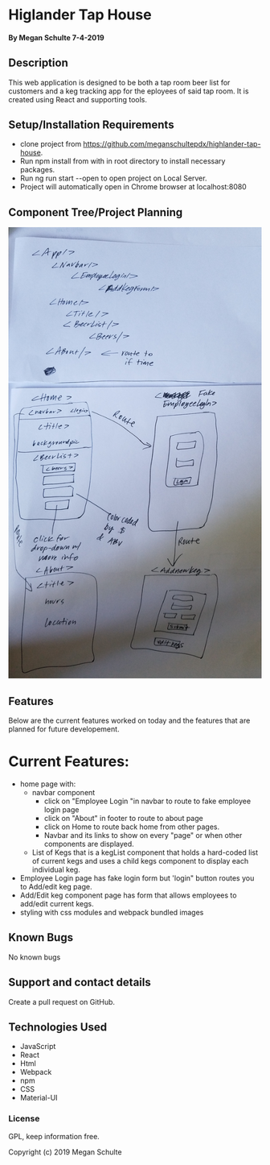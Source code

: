 #  Higlander Tap House

#### By Megan Schulte 7-4-2019

## Description

  This web application is designed to be both a tap room beer list for customers and a keg tracking app for the eployees of said tap room. It is created using React and supporting tools. 

## Setup/Installation Requirements
* clone project from https://github.com/meganschultepdx/highlander-tap-house.
* Run npm install from with in root directory to install necessary packages.
* Run ng run start --open to open project on Local Server.
* Project will automatically open in Chrome browser at localhost:8080

## Component Tree/Project Planning

![](src/assets/img/comptree.jpg)

## Features

Below are the current features worked on today and the features that are planned for future developement.

# Current Features:

* home page with:
  - navbar component
    - click on "Employee Login "in navbar to route to fake employee login page
    - click on "About" in footer to route to about page
    - click on Home to route back home from other pages.
    - Navbar and its links to show on every "page" or when other components are displayed.
  - List of Kegs that is a kegList component that holds a hard-coded list of current kegs and uses a child kegs component to display each individual keg.
* Employee Login page has fake login form but 'login" button routes you to Add/edit keg page.
* Add/Edit keg component page has form that allows employees to add/edit current kegs.
* styling with css modules and webpack bundled images


 ## Known Bugs

  No known bugs

  ## Support and contact details

  Create a pull request on GitHub.

  ## Technologies Used

  * JavaScript
  * React
  * Html
  * Webpack
  * npm
  * CSS
  * Material-UI

  ### License

  GPL, keep information free.

  Copyright (c) 2019 Megan Schulte
